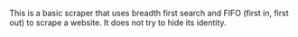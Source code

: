 This is a basic scraper that uses breadth first search and FIFO (first in, first out) to scrape a website. It does not try to hide its identity.